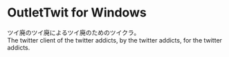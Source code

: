 # OutletTwit for Windows
ツイ廃のツイ廃によるツイ廃のためのツイクラ。  
The twitter client of the twitter addicts, by the twitter addicts, for the twitter addicts.
